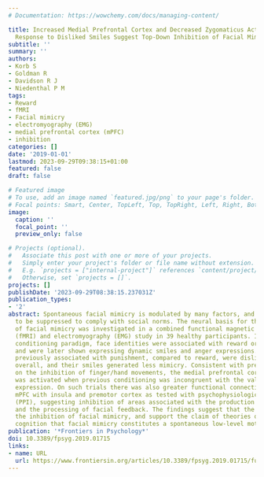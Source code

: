 ```yaml
---
# Documentation: https://wowchemy.com/docs/managing-content/

title: Increased Medial Prefrontal Cortex and Decreased Zygomaticus Activation in
  Response to Disliked Smiles Suggest Top-Down Inhibition of Facial Mimicry
subtitle: ''
summary: ''
authors:
- Korb S
- Goldman R
- Davidson R J 
- Niedenthal P M 
tags:
- Reward
- fMRI
- Facial mimicry
- electromyography (EMG)
- medial prefrontal cortex (mPFC)
- inhibition
categories: []
date: '2019-01-01'
lastmod: 2023-09-29T09:38:15+01:00
featured: false
draft: false

# Featured image
# To use, add an image named `featured.jpg/png` to your page's folder.
# Focal points: Smart, Center, TopLeft, Top, TopRight, Left, Right, BottomLeft, Bottom, BottomRight.
image:
  caption: ''
  focal_point: ''
  preview_only: false

# Projects (optional).
#   Associate this post with one or more of your projects.
#   Simply enter your project's folder or file name without extension.
#   E.g. `projects = ["internal-project"]` references `content/project/deep-learning/index.md`.
#   Otherwise, set `projects = []`.
projects: []
publishDate: '2023-09-29T08:38:15.237031Z'
publication_types:
- '2'
abstract: Spontaneous facial mimicry is modulated by many factors, and often needs
  to be suppressed to comply with social norms. The neural basis for the inhibition
  of facial mimicry was investigated in a combined functional magnetic resonance imaging
  (fMRI) and electromyography (EMG) study in 39 healthy participants. In an operant
  conditioning paradigm, face identities were associated with reward or punishment
  and were later shown expressing dynamic smiles and anger expressions. Face identities
  previously associated with punishment, compared to reward, were disliked by participants
  overall, and their smiles generated less mimicry. Consistent with previous research
  on the inhibition of finger/hand movements, the medial prefrontal cortex (mPFC)
  was activated when previous conditioning was incongruent with the valence of the
  expression. On such trials there was also greater functional connectivity of the
  mPFC with insula and premotor cortex as tested with psychophysiological interaction
  (PPI), suggesting inhibition of areas associated with the production of facial mimicry
  and the processing of facial feedback. The findings suggest that the mPFC supports
  the inhibition of facial mimicry, and support the claim of theories of embodied
  cognition that facial mimicry constitutes a spontaneous low-level motor imitation.
publication: '*Frontiers in Psychology*'
doi: 10.3389/fpsyg.2019.01715
links:
- name: URL
  url: https://www.frontiersin.org/articles/10.3389/fpsyg.2019.01715/full
---
```

